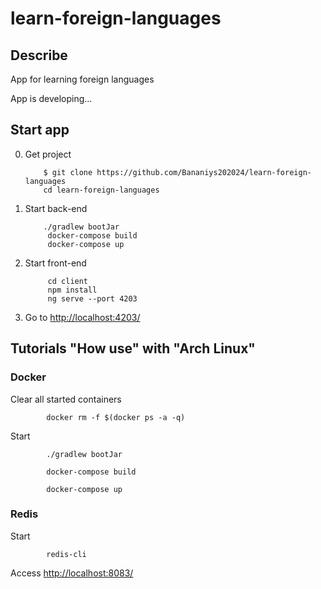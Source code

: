 # learn-foreign-languages

<h2>Describe</h2>
 App for learning foreign languages

 App is developing...



<h2>Start app</h2>


0. Get project

           $ git clone https://github.com/Bananiys202024/learn-foreign-languages
           cd learn-foreign-languages
 
1. Start back-end

           ./gradlew bootJar           
            docker-compose build
            docker-compose up
            
2. Start front-end 

            cd client
            npm install
            ng serve --port 4203
            
3. Go to <a href="http://localhost:4203/">http://localhost:4203/</a>


<h2>Tutorials "How use" with "Arch Linux"</h2>

<h3>Docker</h3>

Clear all started containers

            docker rm -f $(docker ps -a -q) 	


Start

            ./gradlew bootJar

            docker-compose build

            docker-compose up
            
<h3>Redis</h3>

Start

            redis-cli
            
  


Access
 <a href="http://localhost:8083/">http://localhost:8083/</a>
